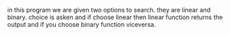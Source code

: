 in this program we are given two options to search. they are linear and binary. choice is asken and if choose linear then linear function returns the output and if you choose binary function viceversa.
